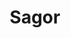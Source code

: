 ---
title: "Sagor"
title_bn: "সাগর নদী"
description: "Sagor river starts from the Chandigurna bil and ends at Gailora & Dhitpur."
---